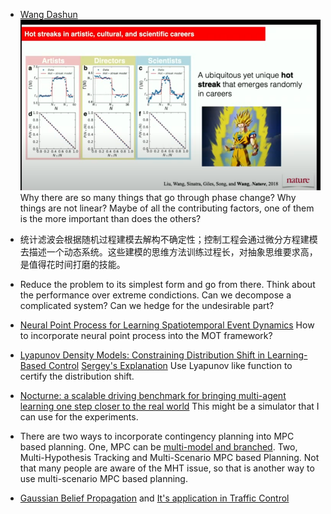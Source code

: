 - [Wang Dashun](https://www.youtube.com/watch?v=r1IpNuoB5GQ)
![1](phase.png) Why there are so many things that go through phase change? Why things are not linear? Maybe of all the contributing factors, one of them is the more important than does the others?

- 统计滤波会根据随机过程建模去解构不确定性；控制工程会通过微分方程建模去描述一个动态系统。这些建模的思维方法训练过程长，对抽象思维要求高，是值得花时间打磨的技能。
- Reduce the problem to its simplest form and go from there. Think about the performance over extreme condictions. Can we decompose a complicated system? Can we hedge for the undesirable part?

- [Neural Point Process for Learning Spatiotemporal Event Dynamics](https://proceedings.mlr.press/v168/zhou22a/zhou22a.pdf) How to incorporate neural point process into the MOT framework?

- [Lyapunov Density Models: Constraining Distribution Shift in Learning-Based Control](https://sites.google.com/berkeley.edu/ldm/) [Sergey's Explanation](https://twitter.com/svlevine/status/1539663710976737280?s=20&t=ORvr13Z1HaHY0L6zGf1kMQ) Use Lyapunov like function to certify the distribution shift.

- [Nocturne: a scalable driving benchmark for bringing multi-agent learning one step closer to the real world](https://arxiv.org/abs/2206.09889) This might be a simulator that I can use for the experiments.

- There are two ways to incorporate contingency planning into MPC based planning. One, MPC can be [multi-model and branched](http://ames.caltech.edu/chen2021interactive.pdf). Two, Multi-Hypothesis Tracking and Multi-Scenario MPC based Planning. Not that many people are aware of the MHT issue, so that is another way to use multi-scenario MPC based planning. 

- [Gaussian Belief Propagation](https://gaussianbp.github.io/#gbp_intuition) and [It's application in Traffic Control](https://twitter.com/AjdDavison/status/1506644619165065217?s=20&t=WhBa9iHywcmZ9-gkPZdDdg)